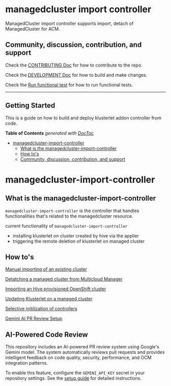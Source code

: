 [comment]: # ( Copyright Contributors to the Open Cluster Management project )

<!-- START doctoc generated TOC please keep comment here to allow auto update -->
<!-- DON'T EDIT THIS SECTION, INSTEAD RE-RUN doctoc TO UPDATE -->

# managedcluster import controller

ManagedCluster import controller supports import, detach of ManagedCluster for ACM.

## Community, discussion, contribution, and support

Check the [CONTRIBUTING Doc](CONTRIBUTING.md) for how to contribute to the repo.

Check the [DEVELOPMENT Doc](docs/development.md) for how to build and make changes.

Check the [Run functional test](docs/functional_test.md) for how to run functional tests.

------

## Getting Started

This is a guide on how to build and deploy klusterlet addon controller from code.

**Table of Contents**  *generated with [DocToc](https://github.com/thlorenz/doctoc)*

- [managedcluster-import-controller](#managedcluster-import-controller)
    - [What is the managedcluster-import-controller](#what-is-the-managedcluster-import-controller)
    - [How to's](#how-tos)
    - [Community, discussion, contribution, and support](#community-discussion-contribution-and-support)

<!-- END doctoc generated TOC please keep comment here to allow auto update -->

# managedcluster-import-controller

## What is the managedcluster-import-controller

`managedcluster-import-controller` is the controller that handles functionalities that's related to the managedcluster  resource.

current functionality of `managedcluster-import-controller`
- installing klusterlet on cluster created by hive via the applier
- triggering the remote deletion of klusterlet on managed cluster

## How to's

[Manual importing of an existing cluster](docs/managedcluster_manual_import.md)

[Detatching a managed cluster from Multicloud Manager](docs/detatch_managed_cluster.md)

[Importing an Hive provisioned OpenShift cluster](docs/hive_cluster_import.md)

[Updating Klusterlet on a managed cluster](docs/remote_klusterlet_update.md)

[Selective initilization of controllers](docs/selective_controller_init.md)

[Gemini AI PR Review Setup](docs/gemini-pr-review.md)

## AI-Powered Code Review

This repository includes an AI-powered PR review system using Google's Gemini model. The system automatically reviews pull requests and provides intelligent feedback on code quality, security, performance, and OCM integration patterns.

To enable this feature, configure the `GEMINI_API_KEY` secret in your repository settings. See the [setup guide](docs/gemini-pr-review.md) for detailed instructions.
